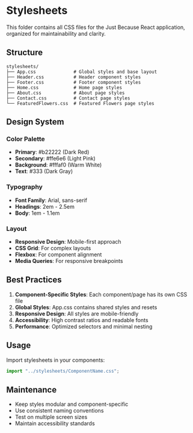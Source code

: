 # Stylesheets

This folder contains all CSS files for the Just Because React application, organized for maintainability and clarity.

## Structure

```
stylesheets/
├── App.css              # Global styles and base layout
├── Header.css           # Header component styles
├── Footer.css           # Footer component styles
├── Home.css             # Home page styles
├── About.css            # About page styles
├── Contact.css          # Contact page styles
└── FeaturedFlowers.css  # Featured Flowers page styles
```

## Design System

### Color Palette

- **Primary**: #b22222 (Dark Red)
- **Secondary**: #ffe6e6 (Light Pink)
- **Background**: #fffaf0 (Warm White)
- **Text**: #333 (Dark Gray)

### Typography

- **Font Family**: Arial, sans-serif
- **Headings**: 2em - 2.5em
- **Body**: 1em - 1.1em

### Layout

- **Responsive Design**: Mobile-first approach
- **CSS Grid**: For complex layouts
- **Flexbox**: For component alignment
- **Media Queries**: For responsive breakpoints

## Best Practices

1. **Component-Specific Styles**: Each component/page has its own CSS file
2. **Global Styles**: App.css contains shared styles and resets
3. **Responsive Design**: All styles are mobile-friendly
4. **Accessibility**: High contrast ratios and readable fonts
5. **Performance**: Optimized selectors and minimal nesting

## Usage

Import stylesheets in your components:

```typescript
import "../stylesheets/ComponentName.css";
```

## Maintenance

- Keep styles modular and component-specific
- Use consistent naming conventions
- Test on multiple screen sizes
- Maintain accessibility standards
